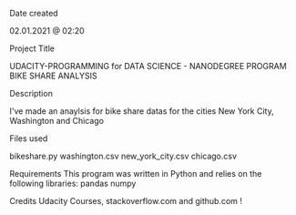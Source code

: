 Date created

02.01.2021 @ 02:20

Project Title

UDACITY-PROGRAMMING for DATA SCIENCE - NANODEGREE PROGRAM BIKE SHARE ANALYSIS

Description

I've made an anaylsis for bike share datas for the cities New York City, Washington and Chicago

Files used

bikeshare.py
washington.csv
new_york_city.csv
chicago.csv

Requirements
This program was written in Python and relies on the following libraries:
pandas
numpy

Credits
Udacity Courses, stackoverflow.com and github.com !